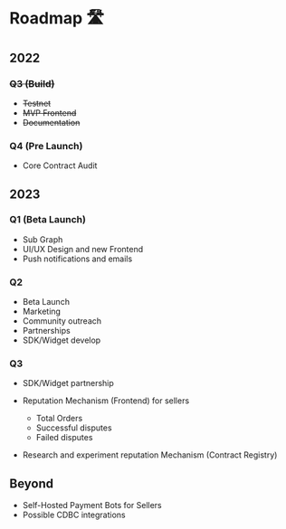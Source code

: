 # Roadmap 🛣

## 2022 

### ~~Q3 (Build)~~

* ~~Testnet~~
* ~~MVP Frontend~~
* ~~Documentation~~

### Q4 (Pre Launch)

* Core Contract Audit

## 2023

### Q1 (Beta Launch)

* Sub Graph
* UI/UX Design and new Frontend
* Push notifications and emails

### Q2

* Beta Launch
* Marketing
* Community outreach
* Partnerships
* SDK/Widget develop

### Q3

* SDK/Widget partnership
* Reputation Mechanism (Frontend) for sellers
  - Total Orders
  - Successful disputes
  - Failed disputes

* Research and experiment reputation Mechanism (Contract Registry)

## Beyond

* Self-Hosted Payment Bots for Sellers
* Possible CDBC integrations
